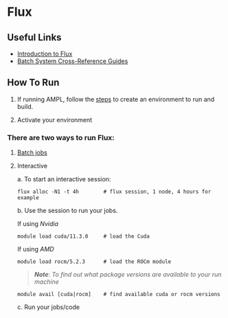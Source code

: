 # Flux

## Useful Links

* [Introduction to Flux](https://hpc-tutorials.llnl.gov/flux/)
* [Batch System Cross-Reference Guides](https://hpc.llnl.gov/banks-jobs/running-jobs/batch-system-cross-reference-guides)

## How To Run

1. If running AMPL, follow the [steps](https://github.com/ATOMScience-org/AMPL/tree/master#installation-quick-summary) to create an environment to run and build.

2. Activate your environment

### There are two ways to run Flux:

1. [Batch jobs](https://hpc-tutorials.llnl.gov/flux/section3/)
   
2. Interactive

   a. To start an interactive session:

   ```
   flux alloc -N1 -t 4h        # flux session, 1 node, 4 hours for example
   ```

   b. Use the session to run your jobs.

   If using *Nvidia*
   ```
   module load cuda/11.3.0     # load the Cuda
   ```

   If using *AMD*

   ```
   module load rocm/5.2.3      # load the ROCm module
   ```

   > ***Note***:
   > *To find out what package versions are available to your run machine*

   ```
   module avail [cuda|rocm]    # find available cuda or rocm versions
   ```

   c. Run your jobs/code